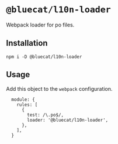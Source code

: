 # `@bluecat/l10n-loader`

Webpack loader for po files.

## Installation

```shell
npm i -D @bluecat/l10n-loader
```

## Usage

Add this object to the `webpack` configuration.

```
  module: {
    rules: [
      {
        test: /\.po$/,
        loader: '@bluecat/l10n-loader',
      },
    ],
  }
```
